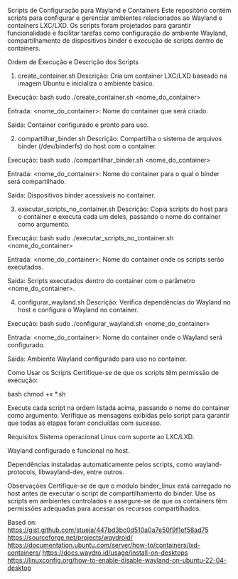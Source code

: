 Scripts de Configuração para Wayland e Containers
Este repositório contém scripts para configurar e gerenciar ambientes relacionados ao Wayland e containers LXC/LXD. Os scripts foram projetados para garantir funcionalidade e facilitar tarefas como configuração do ambiente Wayland, compartilhamento de dispositivos binder e execução de scripts dentro de containers.

Ordem de Execução e Descrição dos Scripts

1. create_container.sh
Descrição: Cria um container LXC/LXD baseado na imagem Ubuntu e inicializa o ambiente básico.

Execução:
bash
 sudo ./create_container.sh <nome_do_container>

Entrada: 
 <nome_do_container>: Nome do container que será criado.

Saída:
 Container configurado e pronto para uso.

2. compartilhar_binder.sh
 Descrição: Compartilha o sistema de arquivos binder (/dev/binderfs) do host com o container.

Execução:
 bash
 sudo ./compartilhar_binder.sh <nome_do_container>

Entrada:
 <nome_do_container>: Nome do container para o qual o binder será compartilhado.

Saída:
 Dispositivos binder acessíveis no container.

3. executar_scripts_no_container.sh
 Descrição: Copia scripts do host para o container e executa cada um deles, passando o nome do container como argumento.

Execução:
 bash
 sudo ./executar_scripts_no_container.sh <nome_do_container>

Entrada:
 <nome_do_container>: Nome do container onde os scripts serão executados.

Saída:
 Scripts executados dentro do container com o parâmetro <nome_do_container>.

4. configurar_wayland.sh
Descrição: Verifica dependências do Wayland no host e configura o Wayland no container.

Execução:
 bash
 sudo ./configurar_wayland.sh <nome_do_container>

Entrada:
 <nome_do_container>: Nome do container onde o Wayland será configurado.

Saída:
 Ambiente Wayland configurado para uso no container.

Como Usar os Scripts
Certifique-se de que os scripts têm permissão de execução:

 bash
 chmod +x *.sh

Execute cada script na ordem listada acima, passando o nome do container como argumento.
Verifique as mensagens exibidas pelo script para garantir que todas as etapas foram concluídas com sucesso.

Requisitos
Sistema operacional Linux com suporte ao LXC/LXD.


Wayland configurado e funcional no host.

Dependências instaladas automaticamente pelos scripts, como wayland-protocols, libwayland-dev, entre outros.

Observações
 Certifique-se de que o módulo binder_linux está carregado no host antes de executar o script de compartilhamento do binder.
 Use os scripts em ambientes controlados e assegure-se de que os containers têm permissões adequadas para acessar os recursos compartilhados.

Based on: 
  https://gist.github.com/stueja/447bd3bc0d510a0a7e50f9f1ef58ad75
  https://sourceforge.net/projects/waydroid/
  https://documentation.ubuntu.com/server/how-to/containers/lxd-containers/
  https://docs.waydro.id/usage/install-on-desktops
  https://linuxconfig.org/how-to-enable-disable-wayland-on-ubuntu-22-04-desktop

  
